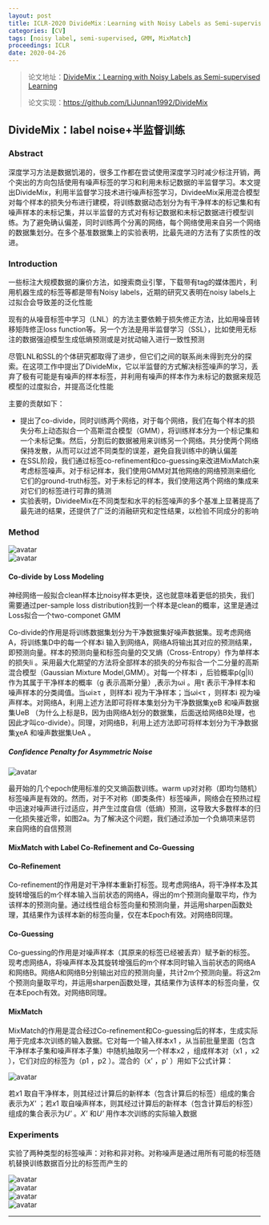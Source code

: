 ```yaml
---
layout: post
title: ICLR-2020 DivideMix：Learning with Noisy Labels as Semi-supervised Learning
categories: [CV]
tags: [noisy label, semi-supervised, GMM, MixMatch]
proceedings: ICLR
date: 2020-04-26
---
```


> 论文地址：[DivideMix：Learning with Noisy Labels as Semi-supervised Learning](https://openreview.net/pdf?id=HJgExaVtwr)
>
> 论文实现：<https://github.com/LiJunnan1992/DivideMix>

## DivideMix：label noise+半监督训练

### Abstract

深度学习方法是数据饥渴的，很多工作都在尝试使用深度学习时减少标注开销，两个突出的方向包括使用有噪声标签的学习和利用未标记数据的半监督学习。本文提出DivideMix，利用半监督学习技术进行噪声标签学习，DivideeMix采用混合模型对每个样本的损失分布进行建模，将训练数据动态划分为有干净样本的标记集和有噪声样本的未标记集，并以半监督的方式对有标记数据和未标记数据进行模型训练。为了避免确认偏差，同时训练两个分离的网络，每个网络使用来自另一个网络的数据集划分。在多个基准数据集上的实验表明，比最先进的方法有了实质性的改进。

### Introduction

一些标注大规模数据的廉价方法，如搜索商业引擎，下载带有tag的媒体图片，利用机器生成的标签等都是带有Noisy labels，近期的研究又表明在noisy labels上过拟合会导致差的泛化性能

现有的从噪音标签中学习（LNL）的方法主要依赖于损失修正方法，比如用噪音转移矩阵修正loss function等。另一个方法是用半监督学习（SSL），比如使用无标注的数据强迫模型生成低熵预测或是对扰动输入进行一致性预测

尽管LNL和SSL的个体研究都取得了进步，但它们之间的联系尚未得到充分的探索。在这项工作中提出了DivideMix，它以半监督的方式解决标签噪声的学习，丢弃了极有可能是有噪声的样本标签，并利用有噪声的样本作为未标记的数据来规范模型的过度拟合，并提高泛化性能

主要的贡献如下：

*   提出了co-divide，同时训练两个网络，对于每个网络，我们在每个样本的损失分布上动态拟合一个高斯混合模型（GMM），将训练样本分为一个标记集和一个未标记集。然后，分割后的数据被用来训练另一个网络。共分使两个网络保持发散，从而可以过滤不同类型的误差，避免自我训练中的确认偏差
*   在SSL阶段，我们通过标签co-refinement和co-guessing来改进MixMatch来考虑标签噪声。对于标记样本，我们使用GMM对其他网络的网络预测来细化它们的ground-truth标签。对于未标记的样本，我们使用这两个网络的集成来对它们的标签进行可靠的猜测
*   实验表明，DivideeMix在不同类型和水平的标签噪声的多个基准上显著提高了最先进的结果，还提供了广泛的消融研究和定性结果，以检验不同成分的影响

### Method

<div style><img src="https://blog-img-1259433191.cos.ap-shanghai.myqcloud.com/DivideMix/fig1.png" alt="avatar" style /></div>

<div style><img src="https://blog-img-1259433191.cos.ap-shanghai.myqcloud.com/DivideMix/alg1.png" alt="avatar" style /></div>

#### Co-divide by Loss Modeling

神经网络一般拟合clean样本比noisy样本更快，这也就意味着更低的损失，我们需要通过per-sample loss distribution找到一个样本是clean的概率，这里是通过Loss拟合一个two-componet GMM

Co-divide的作用是将训练数据集划分为干净数据集好噪声数据集。现考虑网络A，将训练集D中的每一个样本i 输入到网络A，网络A将输出其对应的预测结果，即预测向量。样本的预测向量和标签向量的交叉熵（Cross-Entropy）作为单样本的损失li 。采用最大化期望的方法将全部样本的损失的分布拟合一个二分量的高斯混合模型（Gaussian Mixture Model,GMM）。对每一个样本i ，后验概率p(g|li) 作为其属于干净样本的概率（g 表示高斯分量）,表示为ωi 。用τ 表示干净样本和噪声样本的分类阈值。当ωi≥τ ，则样本i 视为干净样本；当ωi<τ ，则样本i 视为噪声样本。对网络A，利用上述方法即可将样本集划分为干净数据集χeB 和噪声数据集UeB （为什么上标是B，因为由网络A划分的数据集，后面送给网络B处理，也因此才叫co-divide）。同理，对网络B，利用上述方法即可将样本划分为干净数据集χeA 和噪声数据集UeA 。

##### Confidence Penalty for Asymmetric Noise

<div style><img src="https://blog-img-1259433191.cos.ap-shanghai.myqcloud.com/DivideMix/fig2.png" alt="avatar" style /></div>

最开始的几个epoch使用标准的交叉熵函数训练。warm up对对称（即均匀随机）标签噪声是有效的。然而，对于不对称（即类条件）标签噪声，网络会在预热过程中迅速对噪声进行过适应，并产生过度自信（低熵）预测，这导致大多数样本的归一化损失接近零，如图2a。为了解决这个问题，我们通过添加一个负熵项来惩罚来自网络的自信预测

#### MixMatch with Label Co-Refinement and Co-Guessing

#### Co-Refinement

Co-refinement的作用是对干净样本重新打标签。现考虑网络A，将干净样本及其旋转增强后的m个样本输入当前状态的网络A，得出的m个预测向量取平均，作为该样本的预测向量。通过线性组合标签向量和预测向量，并运用sharpen函数处理，其结果作为该样本新的标签向量，仅在本Epoch有效。对网络B同理。

#### Co-Guessing

Co-guessing的作用是对噪声样本（其原来的标签已经被丢弃）赋予新的标签。现考虑网络A，将噪声样本及其旋转增强后的m个样本同时输入当前状态的网络A和网络B。网络A和网络B分别输出对应的预测向量，共计2m个预测向量。将这2m个预测向量取平均，并运用sharpen函数处理，其结果作为该样本的标签向量，仅在本Epoch有效。对网络B同理。

#### MixMatch

MixMatch的作用是混合经过Co-refinement和Co-guessing后的样本，生成实际用于完成本次训练的输入数据。它对每一个输入样本x1 ，从当前批量里面（包含干净样本子集和噪声样本子集）中随机抽取另一个样本x2 ，组成样本对（x1 ，x2 ），它们对应的标签为（p1 ，p2 ）。混合的（x' ，p' ）用如下公式计算：

<div style><img src="https://blog-img-1259433191.cos.ap-shanghai.myqcloud.com/DivideMix/frm5-frm8.png" alt="avatar" style /></div>

若*x*1 取自干净样本，则其经过计算后的新样本（包含计算后的标签）组成的集合表示为*X'* ；若*x*1 取自噪声样本，则其经过计算后的新样本（包含计算后的标签）组成的集合表示为*U'* 。*X'* 和*U'* 用作本次训练的实际输入数据

### Experiments

实验了两种类型的标签噪声：对称和非对称。对称噪声是通过用所有可能的标签随机替换训练数据百分比的标签而产生的

<div style><img src="https://blog-img-1259433191.cos.ap-shanghai.myqcloud.com/DivideMix/tab1.png" alt="avatar" style /></div>

<div style><img src="https://blog-img-1259433191.cos.ap-shanghai.myqcloud.com/DivideMix/tab2.png" alt="avatar" style /></div>

<div style><img src="https://blog-img-1259433191.cos.ap-shanghai.myqcloud.com/DivideMix/tab3-tab4.png" alt="avatar" style /></div>

<div style><img src="https://blog-img-1259433191.cos.ap-shanghai.myqcloud.com/DivideMix/tab5.png" alt="avatar" style /></div>

<hr align="left" color="#987cb9" size="1">

